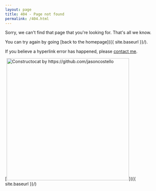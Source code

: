 ```yaml
---
layout: page
title: 404 - Page not found
permalink: /404.html
---
```


Sorry, we can't find that page that you're looking for. That's all we know.

You can try again by going [back to the homepage]({{ site.baseurl }}/).

If you believe a hyperlink error has happened, please [contact me](mailto:LincolnZh@protonmail.com).

[<img src="{{ site.baseurl }}/images/404.jpg" alt="Constructocat by https://github.com/jasoncostello" style="width: 400px;"/>]({{ site.baseurl }}/)
